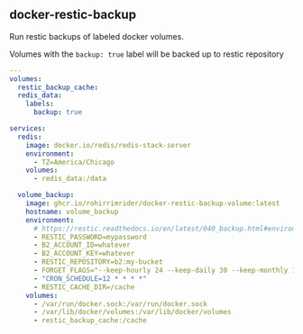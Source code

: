 docker-restic-backup
----

Run restic backups of labeled docker volumes.

Volumes with the `backup: true` label will be backed up to restic repository


```yaml
---
volumes:
  restic_backup_cache:
  redis_data:
    labels:
      backup: true

services:
  redis:
    image: docker.io/redis/redis-stack-server
    environment:
      - TZ=America/Chicago
    volumes:
      - redis_data:/data

  volume_backup:
    image: ghcr.io/rohirrimrider/docker-restic-backup-volume:latest
    hostname: volume_backup
    environment:
      # https://restic.readthedocs.io/en/latest/040_backup.html#environment-variables
      - RESTIC_PASSWORD=mypassword
      - B2_ACCOUNT_ID=whatever
      - B2_ACCOUNT_KEY=whatever
      - RESTIC_REPOSITORY=b2:my-bucket
      - FORGET_FLAGS="--keep-hourly 24 --keep-daily 30 --keep-monthly 12 --prune"
      - "CRON_SCHEDULE=12 * * * *"
      - RESTIC_CACHE_DIR=/cache
    volumes:
      - /var/run/docker.sock:/var/run/docker.sock
      - /var/lib/docker/volumes:/var/lib/docker/volumes
      - restic_backup_cache:/cache

```
